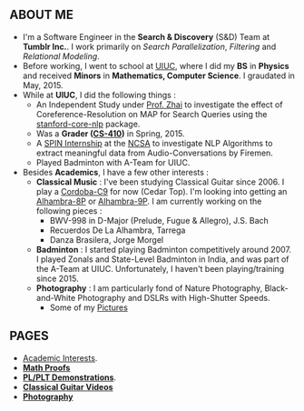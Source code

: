 ## ABOUT ME

*   I'm a Software Engineer in the **Search & Discovery** (S&D) Team at **Tumblr Inc.**. I work primarily on _Search Parallelization_, _Filtering_ and _Relational Modeling_.
*   Before working, I went to school at [UIUC](http://illinois.edu/), where I did my **BS** in **Physics** and received **Minors** in **Mathematics, Computer Science**. I graudated in May, 2015.
*   While at **UIUC**, I did the following things :
    *   An Independent Study under [Prof. Zhai](http://czhai.cs.illinois.edu/) to investigate the effect of Coreference-Resolution on MAP for Search Queries using the [stanford-core-nlp](http://stanfordnlp.github.io/CoreNLP/) package.
    *   Was a **Grader ([CS-410](https://chara.cs.illinois.edu/sites/cs410))** in Spring, 2015.
    *   A [SPIN Internship](http://spin.ncsa.illinois.edu/interns/2014.html) at the [NCSA](http://www.ncsa.illinois.edu/) to investigate NLP Algorithms to extract meaningful data from Audio-Conversations by Firemen.
    *   Played Badminton with A-Team for UIUC.
*   Besides **Academics**, I have a few other interests :
    *   **Classical Music** : I've been studying Classical Guitar since 2006\. I play a [Cordoba-C9](http://www.cordobaguitars.com/p/c9) for now (Cedar Top). I'm looking into getting an [Alhambra-8P](http://www.alhambrausa.com/guitars/classical/9/8-p.html) or [Alhambra-9P](http://www.alhambrausa.com/guitars/classical/10/9-p.html). I am currently working on the following pieces :
        *   BWV-998 in D-Major (Prelude, Fugue & Allegro), J.S. Bach
        *   Recuerdos De La Alhambra, Tarrega
        *   Danza Brasilera, Jorge Morgel
    *   **Badminton** : I started playing Badminton competitively around 2007\. I played Zonals and State-Level Badminton in India, and was part of the A-Team at UIUC. Unfortunately, I haven't been playing/training since 2015.
    *   **Photography** : I am particularly fond of Nature Photography, Black-and-White Photography and DSLRs with High-Shutter Speeds.
        *   Some of my [Pictures](https://juspreetsandhu.wordpress.com/photography-badminton-photos/)

## PAGES
* [Academic Interests](https://jssandh2.github.io/Juspreet-Sandhu/academic_interests.html).
* [**Math Proofs**](https://jssandh2.github.io/Juspreet-Sandhu/math_proofs.html) 
* [**PL/PLT Demonstrations**](https://jssandh2.github.io/Juspreet-Sandhu/plt.html). 
* [**Classical Guitar Videos**](https://jssandh2.github.io/Juspreet-Sandhu/music.html) 
* [**Photography**](https://jssandh2.github.io/Juspreet-Sandhu/photography.html)
